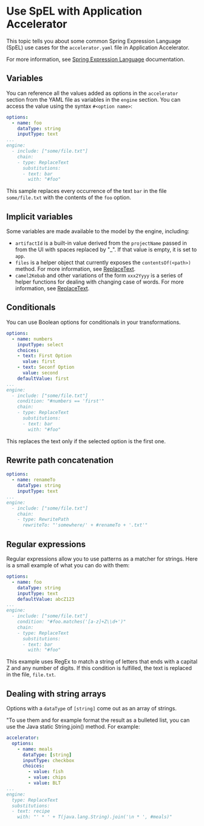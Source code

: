 # Use SpEL with Application Accelerator

This topic tells you about some common Spring Expression Language (SpEL) use cases for the `accelerator.yaml` file in Application Accelerator.

For more information, see [Spring Expression Language](https://docs.spring.io/spring-framework/docs/current/reference/html/core.html#expressions) documentation.

## <a id="variables"></a>Variables

You can reference all the values added as options in the `accelerator` section from the YAML file as
variables in the `engine` section. You can access the value using the syntax
`#<option name>`:

```yaml
options:
  - name: foo
    dataType: string
    inputType: text
...
engine:
  - include: ["some/file.txt"]
    chain:
    - type: ReplaceText
      substitutions:
      - text: bar
        with: "#foo"
```

This sample replaces every occurrence of the text `bar` in the file `some/file.txt`
with the contents of the `foo` option.

## <a id="implicit-variables"></a>Implicit variables

Some variables are made available to the model by the engine, including:

- `artifactId` is a built-in value derived from the `projectName` passed in from
  the UI with spaces replaced by "_". If that value is empty, it is set to `app`.
- `files` is a helper object that currently exposes the `contentsOf(<path>)` method.
  For more information, see [ReplaceText](transforms/replace-text.md).
- `camel2Kebab` and other variations of the form `xxx2Yyyy` is a series of
  helper functions for dealing with changing case of words. For more information, see [ReplaceText](transforms/replace-text.md).

## <a id="conditionals"></a>Conditionals

You can use Boolean options for conditionals in your transformations.

```yaml
options:
  - name: numbers
    inputType: select
    choices:
    - text: First Option
      value: first
    - text: Seconf Option
      value: second
    defaultValue: first
...
engine:
  - include: ["some/file.txt"]
    condition: "#numbers == 'first'"
    chain:
    - type: ReplaceText
      substitutions:
      - text: bar
        with: "#foo"
```

This replaces the text only if the selected option is the first one.

## <a id="rewrite-path-concatentation"></a>Rewrite path concatenation

```yaml
options:
  - name: renameTo
    dataType: string
    inputType: text
...
engine:
  - include: ["some/file.txt"]
    chain:
    - type: RewritePath
      rewriteTo: "'somewhere/' + #renameTo + '.txt'"
```

## <a id="regular-expressions"></a>Regular expressions

Regular expressions allow you to use patterns as a matcher for strings. Here is a small
example of what you can do with them:

```yaml
options:
  - name: foo
    dataType: string
    inputType: text
    defaultValue: abcZ123
...
engine:
  - include: ["some/file.txt"]
    condition: "#foo.matches('[a-z]+Z\\d+')"
    chain:
    - type: ReplaceText
      substitutions:
      - text: bar
        with: "#foo"
```

This example uses RegEx to match a string of letters that ends with a capital Z and any number of
digits. If this condition is fulfilled, the text is replaced in the file, `file.txt`.

## <a id="dealing-with-string-array"></a>Dealing with string arrays

Options with a `dataType` of `[string]` come out as an array of strings.

"To use them and for example format the result as a bulleted list,
you can use the Java static String.join() method. For example:

```yaml
accelerator:
  options:
    - name: meals
      dataType: [string]
      inputType: checkbox
      choices:
        - value: fish
        - value: chips
        - value: BLT
...
engine:
  type: ReplaceText
  substitutions:
  - text: recipe
    with: "' * ' + T(java.lang.String).join('\n * ', #meals)"
```
